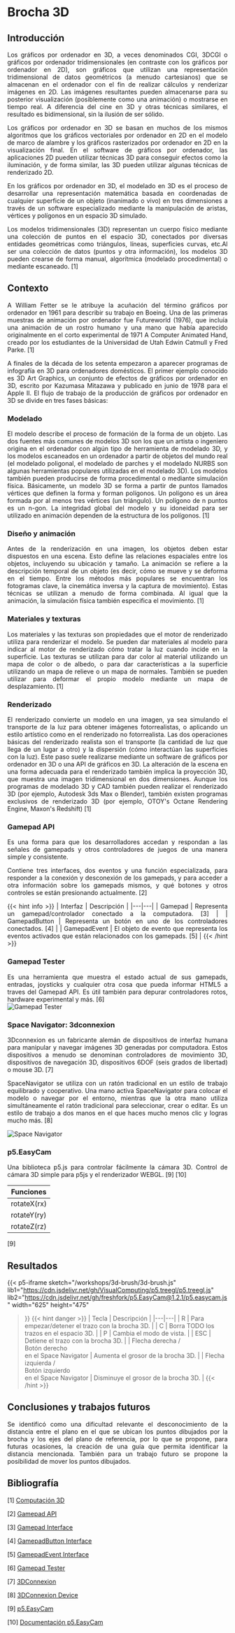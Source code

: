 # Brocha 3D

## Introducción
<div style="text-align: justify">
Los gráficos por ordenador en 3D, a veces denominados CGI, 3DCGI o gráficos por ordenador tridimensionales (en contraste con los gráficos por ordenador en 2D), son gráficos que utilizan una representación tridimensional de datos geométricos (a menudo cartesianos) que se almacenan en el ordenador con el fin de realizar cálculos y renderizar imágenes en 2D. Las imágenes resultantes pueden almacenarse para su posterior visualización (posiblemente como una animación) o mostrarse en tiempo real. A diferencia del cine en 3D y otras técnicas similares, el resultado es bidimensional, sin la ilusión de ser sólido.

Los gráficos por ordenador en 3D se basan en muchos de los mismos algoritmos que los gráficos vectoriales por ordenador en 2D en el modelo de marco de alambre y los gráficos rasterizados por ordenador en 2D en la visualización final. En el software de gráficos por ordenador, las aplicaciones 2D pueden utilizar técnicas 3D para conseguir efectos como la iluminación, y de forma similar, las 3D pueden utilizar algunas técnicas de renderizado 2D. 

En los gráficos por ordenador en 3D, el modelado en 3D es el proceso de desarrollar una representación matemática basada en coordenadas de cualquier superficie de un objeto (inanimado o vivo) en tres dimensiones a través de un software especializado mediante la manipulación de aristas, vértices y polígonos en un espacio 3D simulado.

Los modelos tridimensionales (3D) representan un cuerpo físico mediante una colección de puntos en el espacio 3D, conectados por diversas entidades geométricas como triángulos, líneas, superficies curvas, etc.Al ser una colección de datos (puntos y otra información), los modelos 3D pueden crearse de forma manual, algorítmica (modelado procedimental) o mediante escaneado. [1]
</div>

## Contexto
<div style="text-align: justify">
A William Fetter se le atribuye la acuñación del término gráficos por ordenador en 1961 para describir su trabajo en Boeing. Una de las primeras muestras de animación por ordenador fue Futureworld (1976), que incluía una animación de un rostro humano y una mano que había aparecido originalmente en el corto experimental de 1971 A Computer Animated Hand, creado por los estudiantes de la Universidad de Utah Edwin Catmull y Fred Parke. [1]

A finales de la década de los setenta empezaron a aparecer programas de infografía en 3D para ordenadores domésticos. El primer ejemplo conocido es 3D Art Graphics, un conjunto de efectos de gráficos por ordenador en 3D, escrito por Kazumasa Mitazawa y publicado en junio de 1978 para el Apple II. El flujo de trabajo de la producción de gráficos por ordenador en 3D se divide en tres fases básicas: 
</div>

### Modelado
<div style="text-align: justify">
El modelo describe el proceso de formación de la forma de un objeto. Las dos fuentes más comunes de modelos 3D son los que un artista o ingeniero origina en el ordenador con algún tipo de herramienta de modelado 3D, y los modelos escaneados en un ordenador a partir de objetos del mundo real (el modelado poligonal, el modelado de parches y el modelado NURBS son algunas herramientas populares utilizadas en el modelado 3D). Los modelos también pueden producirse de forma procedimental o mediante simulación física. Básicamente, un modelo 3D se forma a partir de puntos llamados vértices que definen la forma y forman polígonos. Un polígono es un área formada por al menos tres vértices (un triángulo). Un polígono de n puntos es un n-gon. La integridad global del modelo y su idoneidad para ser utilizado en animación dependen de la estructura de los polígonos. [1] 
</div>

### Diseño y animación
<div style="text-align: justify">
Antes de la renderización en una imagen, los objetos deben estar dispuestos en una escena. Esto define las relaciones espaciales entre los objetos, incluyendo su ubicación y tamaño. La animación se refiere a la descripción temporal de un objeto (es decir, cómo se mueve y se deforma en el tiempo. Entre los métodos más populares se encuentran los fotogramas clave, la cinemática inversa y la captura de movimiento). Estas técnicas se utilizan a menudo de forma combinada. Al igual que la animación, la simulación física también especifica el movimiento. [1]
</div>

### Materiales y texturas
<div style="text-align: justify">
Los materiales y las texturas son propiedades que el motor de renderizado utiliza para renderizar el modelo. Se pueden dar materiales al modelo para indicar al motor de renderizado cómo tratar la luz cuando incide en la superficie. Las texturas se utilizan para dar color al material utilizando un mapa de color o de albedo, o para dar características a la superficie utilizando un mapa de relieve o un mapa de normales. También se pueden utilizar para deformar el propio modelo mediante un mapa de desplazamiento. [1]
</div>

### Renderizado
<div style="text-align: justify">
El renderizado convierte un modelo en una imagen, ya sea simulando el transporte de la luz para obtener imágenes fotorrealistas, o aplicando un estilo artístico como en el renderizado no fotorrealista. Las dos operaciones básicas del renderizado realista son el transporte (la cantidad de luz que llega de un lugar a otro) y la dispersión (cómo interactúan las superficies con la luz). Este paso suele realizarse mediante un software de gráficos por ordenador en 3D o una API de gráficos en 3D. La alteración de la escena en una forma adecuada para el renderizado también implica la proyección 3D, que muestra una imagen tridimensional en dos dimensiones. Aunque los programas de modelado 3D y CAD también pueden realizar el renderizado 3D (por ejemplo, Autodesk 3ds Max o Blender), también existen programas exclusivos de renderizado 3D (por ejemplo, OTOY's Octane Rendering Engine, Maxon's Redshift) [1] 
</div>

### Gamepad API
<div style="text-align: justify">
Es una forma para que los desarrolladores accedan y respondan a las señales de gamepads y otros controladores de juegos de una manera simple y consistente.

Contiene tres interfaces, dos eventos y una función especializada, para responder a la conexión y desconexión de los gamepads, y para acceder a otra información sobre los gamepads mismos, y qué botones y otros controles se están presionando actualmente. [2]

{{< hint info >}}
| Interfaz | Descripción |
|---|---|
| Gamepad | Representa un gamepad/controlador conectado a la computadora. [3] |
| GamepadButton | Representa un botón en uno de los controladores conectados. [4] |
| GamepadEvent | El objeto de evento que representa los eventos activados que están relacionados con los gamepads. [5] |
{{< /hint >}}
</div>

### Gamepad Tester
<div style="text-align: justify">
Es una herramienta que muestra el estado actual de sus gamepads, entradas, joysticks y cualquier otra cosa que pueda informar HTML5 a traves del Gamepad API. Es útil también para depurar controladores rotos, hardware experimental y más. [6]
</div>

<div>
<img src='/workshops/3d-brush/gamepad-tester-example.png' alt='Gamepad Tester'/>
</div>

### Space Navigator: 3dconnexion
<div style="text-align: justify">
3Dconnexion es un fabricante alemán de dispositivos de interfaz humana para manipular y navegar imágenes 3D generadas por computadora. Estos dispositivos a menudo se denominan controladores de movimiento 3D, dispositivos de navegación 3D, dispositivos 6DOF (seis grados de libertad) o mouse 3D. [7]

SpaceNavigator se utiliza con un ratón tradicional en un estilo de trabajo equilibrado y cooperativo. Una mano activa SpaceNavigator para colocar el modelo o navegar por el entorno, mientras que la otra mano utiliza simultáneamente el ratón tradicional para seleccionar, crear o editar. Es un estilo de trabajo a dos manos en el que haces mucho menos clic y logras mucho más. [8]
</div>

<div>
<img src='/workshops/3d-brush/3DConx_RotationControl_TS.png' alt='Space Navigator'/>
</div>

### p5.EasyCam
<div style="text-align: justify">
Una biblioteca p5.js para controlar fácilmente la cámara 3D. Control de cámara 3D simple para p5js y el renderizador WEBGL. [9] [10]

| Funciones |
|---|
| rotateX(rx) |
| rotateY(ry) |
| rotateZ(rz) |

[9]
</div>

## Resultados
{{< p5-iframe sketch="/workshops/3d-brush/3d-brush.js"
   lib1="https://cdn.jsdelivr.net/gh/VisualComputing/p5.treegl/p5.treegl.js"
   lib2="https://cdn.jsdelivr.net/gh/freshfork/p5.EasyCam@1.2.1/p5.easycam.js"
   width="625" height="475"
>}}
{{< hint danger >}}
| Tecla | Descripción |
|---|---|
| R | Para empezar/detener el trazo con la brocha 3D. |
| C | Borra TODO los trazos en el espacio 3D. |
| P | Cambia el modo de vista. |
| ESC | Detiene el trazo con la brocha 3D. |
| Flecha derecha /<br/>Botón derecho <br/>en el Space Navigator | Aumenta el grosor de la brocha 3D. |
| Flecha izquierda /<br/>Botón izquierdo <br/>en el Space Navigator | Disminuye el grosor de la brocha 3D. |
{{< /hint >}}
## Conclusiones y trabajos futuros
<div style="text-align: justify">
Se identificó como una dificultad relevante el desconocimiento de la distancia entre el plano en el que se ubican los puntos dibujados por la brocha y los ejes del plano de referencia, por lo que se propone, para futuras ocasiones, la creación de una guía que permita identificar la distancia mencionada. También para un trabajo futuro se propone la posibilidad de mover los puntos dibujados.
</div>

## Bibliografía
[1]
[Computación 3D](https://en.wikipedia.org/wiki/3D_computer_graphics)

[2]
[Gamepad API](https://developer.mozilla.org/es/docs/Web/API/Gamepad_API)

[3]
[Gamepad Interface](https://developer.mozilla.org/en-US/docs/Web/API/Gamepad)

[4]
[GamepadButton Interface](https://developer.mozilla.org/en-US/docs/Web/API/GamepadButton)

[5]
[GamepadEvent Interface](https://developer.mozilla.org/en-US/docs/Web/API/GamepadEvent)

[6]
[Gamepad Tester](https://gamepad-tester.com/)

[7]
[3DConnexion](https://en.wikipedia.org/wiki/3Dconnexion)

[8]
[3DConnexion Device](https://support.tekla.com/help/tekla-structures/not-version-specific/3dconnexion-feature)

[9]
[p5.EasyCam](https://github.com/freshfork/p5.EasyCam)

[10]
[Documentación p5.EasyCam](https://freshfork.github.io/p5.EasyCam/)